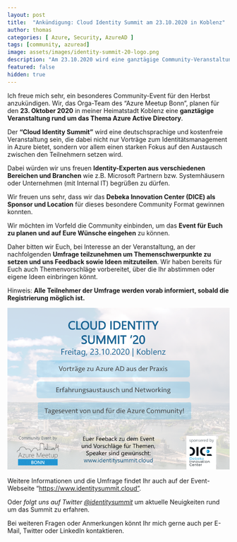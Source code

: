 ```yaml
---
layout: post
title:  "Ankündigung: Cloud Identity Summit am 23.10.2020 in Koblenz"
author: thomas
categories: [ Azure, Security, AzureAD ]
tags: [community, azuread]
image: assets/images/identity-summit-20-logo.png
description: "Am 23.10.2020 wird eine ganztägige Community-Veranstaltung zu Themen rund um Azure AD in Koblenz statt finden. Der Cloud Identity Summit setzt dabei besonders den Fokus auf den Austausch unter den Teilnehmern und Vorträge für Identity Experten."
featured: false
hidden: true
---
```


Ich freue mich sehr, ein besonderes Community-Event für den Herbst anzukündigen.
Wir, das Orga-Team des “Azure Meetup Bonn”, planen für den **23. Oktober 2020** in meiner Heimatstadt Koblenz eine **ganztägige Veranstaltung rund um das Thema Azure Active Directory**.

Der **“Cloud Identity Summit”** wird eine deutschsprachige und kostenfreie Veranstaltung sein, die dabei nicht nur Vorträge zum Identitätsmanagement in Azure bietet, sondern vor allem einen starken Fokus auf den Austausch zwischen den Teilnehmern setzen wird.

Dabei würden wir uns freuen **Identity-Experten aus verschiedenen Bereichen und Branchen** wie z.B. Microsoft Partnern bzw. Systemhäusern oder Unternehmen (mit Internal IT) begrüßen zu dürfen.

Wir freuen uns sehr, dass wir das **Debeka Innovation Center (DICE) als Sponsor und Location** für dieses besondere Community Format gewinnen konnten.

Wir möchten im Vorfeld die Community einbinden, um das **Event für Euch zu planen und auf Eure Wünsche eingehen** zu können.

Daher bitten wir Euch, bei Interesse an der Veranstaltung, an der nachfolgenden **Umfrage teilzunehmen um Themenschwerpunkte zu setzen und uns Feedback sowie Ideen mitzuteilen**.
Wir haben bereits für Euch auch  Themenvorschläge vorbereitet, über die Ihr abstimmen oder eigene Ideen einbringen könnt.

Hinweis: **Alle Teilnehmer der Umfrage werden vorab informiert, sobald die Registrierung möglich ist.**

![](../2020-05-08-ankuendigung-identity-summit-20/identity-summit-20-cover.png)

Weitere Informationen und die Umfrage findet Ihr auch auf der Event-Webseite “https://www.identitysummit.cloud”.

Oder *folgt uns auf Twitter [@identitysummit](https://twitter.com/identitysummit)* um aktuelle Neuigkeiten rund um das Summit zu erfahren.

Bei weiteren Fragen oder Anmerkungen könnt Ihr mich gerne auch per E-Mail, Twitter oder LinkedIn kontaktieren.

